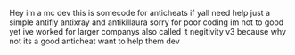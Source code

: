 Hey im a mc dev this is somecode for anticheats if yall need help just a simple antifly antixray and antikillaura
sorry for poor coding im not to good yet ive worked for larger companys 
also called it negitivity v3 because why not its a good anticheat want to help them dev
